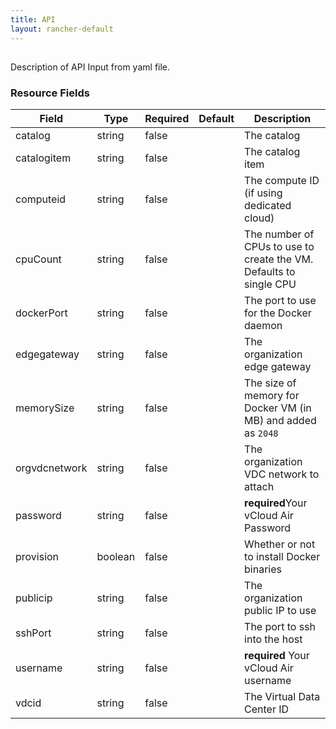 ```yaml
---
title: API
layout: rancher-default
---
```


## <no value>

Description of API Input from yaml file. 
​​
### Resource Fields

Field | Type | Required | Default | Description
---|---|---|---|---
catalog | string | false | <no value> | The catalog
catalogitem | string | false | <no value> | The catalog item
computeid | string | false | <no value> | The compute ID (if using dedicated cloud)
cpuCount | string | false | <no value> | The number of CPUs to use to create the VM. Defaults to single CPU
dockerPort | string | false | <no value> | The port to use for the Docker daemon
edgegateway | string | false | <no value> | The organization edge gateway
memorySize | string | false | <no value> | The size of memory for Docker VM (in MB) and added as `2048`
orgvdcnetwork | string | false | <no value> | The organization VDC network to attach
password | string | false | <no value> | <strong>required</strong>Your vCloud Air Password
provision | boolean | false | <no value> | Whether or not to install Docker binaries
publicip | string | false | <no value> | The  organization public IP to use
sshPort | string | false | <no value> | The port to ssh into the host
username | string | false | <no value> | <strong>required</strong> Your vCloud Air username
vdcid | string | false | <no value> | The Virtual Data Center ID

